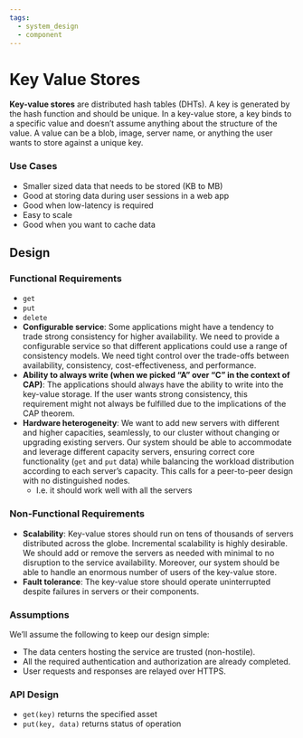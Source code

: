 ```yaml
---
tags:
  - system_design
  - component
---
```


# Key Value Stores
**Key-value stores** are distributed hash tables (DHTs). A key is generated by the hash function and should be unique. In a key-value store, a key binds to a specific value and doesn’t assume anything about the structure of the value. A value can be a blob, image, server name, or anything the user wants to store against a unique key.
### Use Cases
- Smaller sized data that needs to be stored (KB to MB)
- Good at storing data during user sessions in a web app
- Good when low-latency is required
- Easy to scale
- Good when you want to cache data
## Design
### Functional Requirements
- `get`
- `put`
- `delete`
- **Configurable service**: Some applications might have a tendency to trade strong consistency for higher availability. We need to provide a configurable service so that different applications could use a range of consistency models. We need tight control over the trade-offs between availability, consistency, cost-effectiveness, and performance.
- **Ability to always write (when we picked “A” over “C” in the context of CAP)**: The applications should always have the ability to write into the key-value storage. If the user wants strong consistency, this requirement might not always be fulfilled due to the implications of the CAP theorem.
- **Hardware heterogeneity**: We want to add new servers with different and higher capacities, seamlessly, to our cluster without changing or upgrading existing servers. Our system should be able to accommodate and leverage different capacity servers, ensuring correct core functionality (`get` and `put` data) while balancing the workload distribution according to each server’s capacity. This calls for a peer-to-peer design with no distinguished nodes. 
	- I.e. it should work well with all the servers
### Non-Functional Requirements
- **Scalability**: Key-value stores should run on tens of thousands of servers distributed across the globe. Incremental scalability is highly desirable. We should add or remove the servers as needed with minimal to no disruption to the service availability. Moreover, our system should be able to handle an enormous number of users of the key-value store.
- **Fault tolerance**: The key-value store should operate uninterrupted despite failures in servers or their components.
### Assumptions
We’ll assume the following to keep our design simple:
- The data centers hosting the service are trusted (non-hostile).
- All the required authentication and authorization are already completed.
- User requests and responses are relayed over HTTPS.
### API Design
- `get(key)` returns the specified asset
- `put(key, data)` returns status of operation

